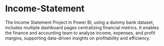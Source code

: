# Income-Statement
The Income Statement Project in Power BI, using a dummy bank dataset, includes multiple dashboard pages centralizing financial metrics. It enables the finance and accounting team to analyze income, expenses, and profit margins, supporting data-driven insights on profitability and efficiency.
